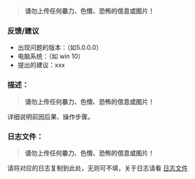 > **请勿上传任何暴力、色情、恐怖的信息或图片！**

### 反馈/建议


- 出现问题的版本：（如5.0.0.0）
- 电脑系统：（如 win 10）
- 提出的建议：xxx

### 描述：

> **请勿上传任何暴力、色情、恐怖的信息或图片！**

详细说明前因后果、操作步骤。

### 日志文件：

> **请勿上传任何暴力、色情、恐怖的信息或图片！**

请将对应的日志复制到此处，无则可不填，关于日志请看 [日志文件](https://github.com/hitchao/Jvedio/wiki/07_Log)
